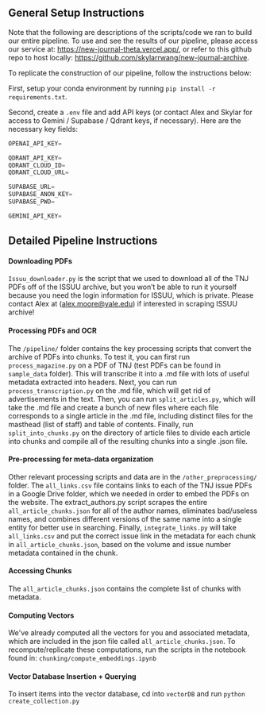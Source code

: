 ## General Setup Instructions
Note that the following are descriptions of the scripts/code we ran to build our entire pipeline. To use and see the results of our pipeline, please access our service at: https://new-journal-theta.vercel.app/, or refer to this github repo to host locally: https://github.com/skylarrwang/new-journal-archive.

To replicate the construction of our pipeline, follow the instructions below:

First, setup your conda environment by running `pip install -r requirements.txt`.

Second, create a `.env` file and add API keys (or contact Alex and Skylar for access to Gemini / Supabase / Qdrant keys, if necessary). Here are the necessary key fields:

```Python
OPENAI_API_KEY=

QDRANT_API_KEY=
QDRANT_CLOUD_ID=
QDRANT_CLOUD_URL=

SUPABASE_URL=
SUPABASE_ANON_KEY=
SUPABASE_PWD=

GEMINI_API_KEY=
```
## Detailed Pipeline Instructions
#### Downloading PDFs
`Issuu_downloader.py` is the script that we used to download all of the TNJ PDFs off of the ISSUU archive, but you won’t be able to run it yourself because you need the login information for ISSUU, which is private. Please contact Alex at (alex.moore@yale.edu) if interested in scraping ISSUU archive!

#### Processing PDFs and OCR
The `/pipeline/` folder contains the key processing scripts that convert the archive of PDFs into chunks. To test it, you can first run `process_magazine.py` on a PDF of TNJ (test PDFs can be found in `sample_data` folder). This will transcribe it into a .md file with lots of useful metadata extracted into headers. Next, you can run `process_transcription.py` on the .md file, which will get rid of advertisements in the text. Then, you can run `split_articles.py`, which will take the .md file and create a bunch of new files where each file corresponds to a single article in the .md file, including distinct files for the masthead (list of staff) and table of contents. Finally, run `split_into_chunks.py` on the directory of article files to divide each article into chunks and compile all of the resulting chunks into a single .json file. 

#### Pre-processing for meta-data organization
Other relevant processing scripts and data are in the `/other_preprocessing/` folder. The `all_links.csv` file contains links to each of the TNJ issue PDFs in a Google Drive folder, which we needed in order to embed the PDFs on the website. The extract_authors.py script scrapes the entire `all_article_chunks.json` for all of the author names, eliminates bad/useless names, and combines different versions of the same name into a single entity for better use in searching. Finally, `integrate_links.py` will take `all_links.csv` and put the correct issue link in the metadata for each chunk in `all_article_chunks.json`, based on the volume and issue number metadata contained in the chunk.

#### Accessing Chunks
The `all_article_chunks.json` contains the complete list of chunks with metadata.

#### Computing Vectors
We've already computed all the vectors for you and associated metadata, which are included in the json file called `all_article_chunks.json`. To recompute/replicate these computations, run the scripts in the notebook found in: `chunking/compute_embeddings.ipynb`

#### Vector Database Insertion + Querying
To insert items into the vector database, cd into `vectorDB` and run `python create_collection.py`
